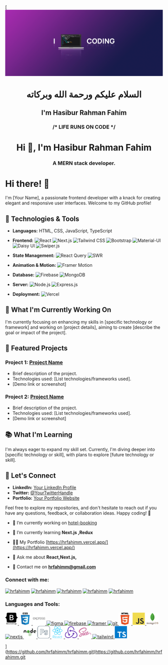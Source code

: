 [<img src="./codee.png" />

<h1 align="center"> السلام عليكم ورحمة الله وبركاته</h1>
<h2 align="center">I'm Hasibur Rahman Fahim</h3>
 
<h3 align="center">/* LIFE RUNS ON CODE */</h3>

 <h1 align="center">Hi 👋, I'm Hasibur Rahman Fahim</h1>
<h3 align="center">A MERN stack developer.</h3>


 
# Hi there! 👋

I'm [Your Name], a passionate frontend developer with a knack for creating elegant and responsive user interfaces. Welcome to my GitHub profile!

## 🔧 Technologies & Tools

- **Languages:** HTML, CSS, JavaScript, TypeScript
- **Frontend:** 
  ![React](https://img.shields.io/badge/React-61DAFB?style=flat-square&logo=react&logoColor=white)
  ![Next.js](https://img.shields.io/badge/Next.js-000000?style=flat-square&logo=next.js&logoColor=white)
  ![Tailwind CSS](https://img.shields.io/badge/Tailwind_CSS-38B2AC?style=flat-square&logo=tailwind-css&logoColor=white)
  ![Bootstrap](https://img.shields.io/badge/Bootstrap-7952B3?style=flat-square&logo=bootstrap&logoColor=white)
  ![Material-UI](https://img.shields.io/badge/Material_UI-0081CB?style=flat-square&logo=material-ui&logoColor=white)
  ![Daisy UI](https://img.shields.io/badge/Daisy_UI-10B981?style=flat-square&logoColor=white)
  ![Swiper.js](https://img.shields.io/badge/Swiper.js-6332F6?style=flat-square&logo=swiper&logoColor=white)

- **State Management:**
  ![React Query](https://img.shields.io/badge/React_Query-FF4154?style=flat-square&logo=react-query&logoColor=white)
  ![SWR](https://img.shields.io/badge/SWR-00ABE3?style=flat-square&logo=vercel&logoColor=white)

- **Animation & Motion:**
  ![Framer Motion](https://img.shields.io/badge/Framer_Motion-1F1F1F?style=flat-square&logo=framer&logoColor=8D8D8D)

- **Database:**
  ![Firebase](https://img.shields.io/badge/Firebase-FFCA28?style=flat-square&logo=firebase&logoColor=black)
  ![MongoDB](https://img.shields.io/badge/MongoDB-47A248?style=flat-square&logo=mongodb&logoColor=white)

- **Server:**
  ![Node.js](https://img.shields.io/badge/Node.js-339933?style=flat-square&logo=node.js&logoColor=white)
  ![Express.js](https://img.shields.io/badge/Express.js-000000?style=flat-square&logo=express&logoColor=white)

- **Deployment:**
  ![Vercel](https://img.shields.io/badge/Vercel-000000?style=flat-square&logo=vercel&logoColor=white)

## 🚀 What I'm Currently Working On

I'm currently focusing on enhancing my skills in [specific technology or framework] and working on [project details], aiming to create [describe the goal or impact of the project].

## 🌟 Featured Projects

### Project 1: [Project Name](link-to-repository)
   - Brief description of the project.
   - Technologies used: [List technologies/frameworks used].
   - [Demo link or screenshot]

### Project 2: [Project Name](link-to-repository)
   - Brief description of the project.
   - Technologies used: [List technologies/frameworks used].
   - [Demo link or screenshot]

## 📚 What I'm Learning

I'm always eager to expand my skill set. Currently, I'm diving deeper into [specific technology or skill], with plans to explore [future technology or skill].

## 🤝 Let's Connect

- **LinkedIn:** [Your LinkedIn Profile](link-to-linkedin)
- **Twitter:** [@YourTwitterHandle](link-to-twitter)
- **Portfolio:** [Your Portfolio Website](link-to-portfolio)

Feel free to explore my repositories, and don't hesitate to reach out if you have any questions, feedback, or collaboration ideas. Happy coding! 🚀

- 🔭 I’m currently working on [hotel-booking](https://github.com/hrfahimm/hotel-booking/)

- 🌱 I’m currently learning **Next.js ,Redux**

- 👨‍💻 My Portfolio [https://hrfahimm.vercel.app/](https://hrfahimm.vercel.app/)

- 💬 Ask me about **React,Next.js,**

- 📨 Contact me on **hrfahimm@gmail.com**

<h3 align="left">Connect with me:</h3>
<p align="left">
<a href="https://twitter.com/hrfahimm" target="blank"><img align="center" src="https://raw.githubusercontent.com/rahuldkjain/github-profile-readme-generator/master/src/images/icons/Social/twitter.svg" alt="hrfahimm" height="30" width="40" /></a>
<a href="https://linkedin.com/in/hrfahimm" target="blank"><img align="center" src="https://raw.githubusercontent.com/rahuldkjain/github-profile-readme-generator/master/src/images/icons/Social/linked-in-alt.svg" alt="hrfahimm" height="30" width="40" /></a>
<a href="https://fb.com/hrfahimm" target="blank"><img align="center" src="https://raw.githubusercontent.com/rahuldkjain/github-profile-readme-generator/master/src/images/icons/Social/facebook.svg" alt="hrfahimm" height="30" width="40" /></a>
<a href="https://instagram.com/hrfahimm" target="blank"><img align="center" src="https://raw.githubusercontent.com/rahuldkjain/github-profile-readme-generator/master/src/images/icons/Social/instagram.svg" alt="hrfahimm" height="30" width="40" /></a>
<a href="https://www.youtube.com/c/hrfahimm" target="blank"><img align="center" src="https://raw.githubusercontent.com/rahuldkjain/github-profile-readme-generator/master/src/images/icons/Social/youtube.svg" alt="hrfahimm" height="30" width="40" /></a>
</p>

<h3 align="left">Languages and Tools:</h3>
<p align="left"> <a href="https://getbootstrap.com" target="_blank" rel="noreferrer"> <img src="https://raw.githubusercontent.com/devicons/devicon/master/icons/bootstrap/bootstrap-plain-wordmark.svg" alt="bootstrap" width="40" height="40"/> </a> <a href="https://www.w3schools.com/css/" target="_blank" rel="noreferrer"> <img src="https://raw.githubusercontent.com/devicons/devicon/master/icons/css3/css3-original-wordmark.svg" alt="css3" width="40" height="40"/> </a> <a href="https://expressjs.com" target="_blank" rel="noreferrer"> <img src="https://raw.githubusercontent.com/devicons/devicon/master/icons/express/express-original-wordmark.svg" alt="express" width="40" height="40"/> </a> <a href="https://www.figma.com/" target="_blank" rel="noreferrer"> <img src="https://www.vectorlogo.zone/logos/figma/figma-icon.svg" alt="figma" width="40" height="40"/> </a> <a href="https://firebase.google.com/" target="_blank" rel="noreferrer"> <img src="https://www.vectorlogo.zone/logos/firebase/firebase-icon.svg" alt="firebase" width="40" height="40"/> </a> <a href="https://www.framer.com/" target="_blank" rel="noreferrer"> <img src="https://www.vectorlogo.zone/logos/framer/framer-icon.svg" alt="framer" width="40" height="40"/> </a> <a href="https://git-scm.com/" target="_blank" rel="noreferrer"> <img src="https://www.vectorlogo.zone/logos/git-scm/git-scm-icon.svg" alt="git" width="40" height="40"/> </a> <a href="https://www.w3.org/html/" target="_blank" rel="noreferrer"> <img src="https://raw.githubusercontent.com/devicons/devicon/master/icons/html5/html5-original-wordmark.svg" alt="html5" width="40" height="40"/> </a> <a href="https://developer.mozilla.org/en-US/docs/Web/JavaScript" target="_blank" rel="noreferrer"> <img src="https://raw.githubusercontent.com/devicons/devicon/master/icons/javascript/javascript-original.svg" alt="javascript" width="40" height="40"/> </a> <a href="https://www.mongodb.com/" target="_blank" rel="noreferrer"> <img src="https://raw.githubusercontent.com/devicons/devicon/master/icons/mongodb/mongodb-original-wordmark.svg" alt="mongodb" width="40" height="40"/> </a> <a href="https://nextjs.org/" target="_blank" rel="noreferrer"> <img src="https://cdn.worldvectorlogo.com/logos/nextjs-2.svg" alt="nextjs" width="40" height="40"/> </a> <a href="https://nodejs.org" target="_blank" rel="noreferrer"> <img src="https://raw.githubusercontent.com/devicons/devicon/master/icons/nodejs/nodejs-original-wordmark.svg" alt="nodejs" width="40" height="40"/> </a> <a href="https://www.photoshop.com/en" target="_blank" rel="noreferrer"> <img src="https://raw.githubusercontent.com/devicons/devicon/master/icons/photoshop/photoshop-line.svg" alt="photoshop" width="40" height="40"/> </a> <a href="https://reactjs.org/" target="_blank" rel="noreferrer"> <img src="https://raw.githubusercontent.com/devicons/devicon/master/icons/react/react-original-wordmark.svg" alt="react" width="40" height="40"/> </a> <a href="https://redux.js.org" target="_blank" rel="noreferrer"> <img src="https://raw.githubusercontent.com/devicons/devicon/master/icons/redux/redux-original.svg" alt="redux" width="40" height="40"/> </a> <a href="https://sass-lang.com" target="_blank" rel="noreferrer"> <img src="https://raw.githubusercontent.com/devicons/devicon/master/icons/sass/sass-original.svg" alt="sass" width="40" height="40"/> </a> <a href="https://tailwindcss.com/" target="_blank" rel="noreferrer"> <img src="https://www.vectorlogo.zone/logos/tailwindcss/tailwindcss-icon.svg" alt="tailwind" width="40" height="40"/> </a> <a href="https://www.typescriptlang.org/" target="_blank" rel="noreferrer"> <img src="https://raw.githubusercontent.com/devicons/devicon/master/icons/typescript/typescript-original.svg" alt="typescript" width="40" height="40"/> </a> </p>


 
](https://github.com/hrfahimm/hrfahimm.git)https://github.com/hrfahimm/hrfahimm.git

